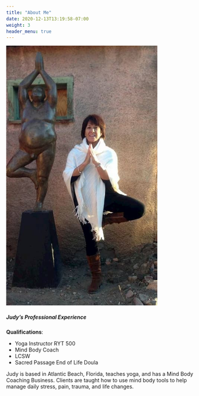 ```yaml
---
title: "About Me"
date: 2020-12-13T13:19:58-07:00
weight: 3
header_menu: true
---
```


![Jane Doe](images/judy.jpg)

##### Judy’s Professional Experience

__Qualifications__:

- Yoga Instructor RYT 500 
- Mind Body Coach
- LCSW 
- Sacred Passage End of Life Doula

Judy is based in Atlantic Beach, Florida, teaches yoga, and has a Mind Body Coaching Business. Clients are taught how to use mind body tools to help manage daily stress, pain, trauma, and life changes. 
